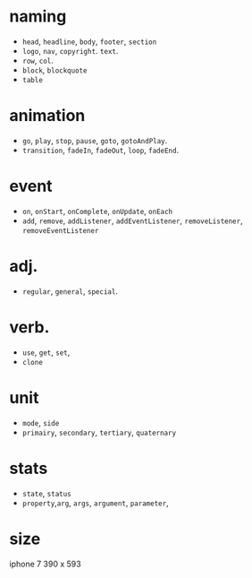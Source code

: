 # naming

- `head`, `headline`, `body`, `footer`, `section`
- `logo`, `nav`, `copyright`. `text`.
- `row`, `col`.
- `block`, `blockquote`
- `table`

# animation

- `go`, `play`, `stop`, `pause`, `goto`, `gotoAndPlay`.
- `transition`, `fadeIn`, `fadeOut`, `loop`, `fadeEnd`.

# event

- `on`, `onStart`, `onComplete`, `onUpdate`, `onEach`
- `add`, `remove`, `addListener`, `addEventListener`, `removeListener`, `removeEventListener`

# adj.

- `regular`, `general`, `special`.

# verb.

- `use`, `get`, `set`,
- `clone`

# unit

- `mode`, `side`
- `primairy`, `secondary`, `tertiary`, `quaternary`

# stats

- `state`, `status`
- `property`,`arg`, `args`, `argument`, `parameter`,

# size

iphone 7 390 x 593
